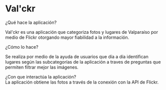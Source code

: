 # Val'ckr

¿Qué hace la aplicación? 

Val'ckr es una aplicación que categoriza fotos y lugares de Valparaíso por medio de Flickr otorgando mayor fiabilidad a la información.

¿Cómo lo hace? 

Se realiza por medio de la ayuda de usuarios que día a día identifican lugares según las subcategorías de la aplicación a traves de preguntas que permiten filtrar mejor las imágenes.

¿Con que interactúa la aplicación?  
La aplicación obtiene las fotos a través de la conexión con la API de Flickr. 

